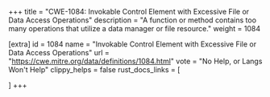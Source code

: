 +++
title = "CWE-1084: Invokable Control Element with Excessive File or Data Access Operations"
description	= "A function or method contains too many operations that utilize a data manager or file resource."
weight = 1084

[extra]
id = 1084
name = "Invokable Control Element with Excessive File or Data Access Operations"
url = "https://cwe.mitre.org/data/definitions/1084.html"
vote = "No Help, or Langs Won't Help"
clippy_helps = false
rust_docs_links = [
	
]
+++

